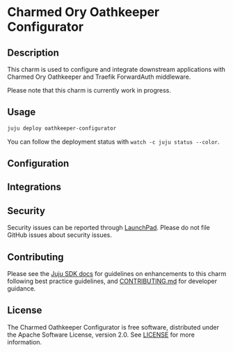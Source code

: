 # Charmed Ory Oathkeeper Configurator

## Description

This charm is used to configure and integrate downstream applications with Charmed Ory Oathkeeper and Traefik ForwardAuth middleware.

Please note that this charm is currently work in progress.

## Usage

```bash
juju deploy oathkeeper-configurator
```

You can follow the deployment status with `watch -c juju status --color`.

## Configuration

<!-- TODO: Expand once juju configs are in place -->

## Integrations

<!-- TODO: Expand once integrations are in place -->

## Security

Security issues can be reported through [LaunchPad](https://wiki.ubuntu.com/DebuggingSecurity#How%20to%20File). Please do not file GitHub issues about security issues.

## Contributing

Please see the [Juju SDK docs](https://juju.is/docs/sdk) for guidelines on enhancements to this
charm following best practice guidelines, and
[CONTRIBUTING.md](https://github.com/canonical/oathkeeper-configurator/blob/main/CONTRIBUTING.md) for developer guidance.

## License

The Charmed Oathkeeper Configurator is free software, distributed under the Apache Software License, version 2.0. See [LICENSE](https://github.com/canonical/oathkeeper-configurator/blob/main/LICENSE) for more information.
